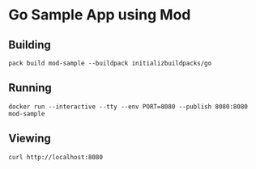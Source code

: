 # Go Sample App using Mod

## Building

`pack build mod-sample --buildpack initializbuildpacks/go`

## Running

`docker run --interactive --tty --env PORT=8080 --publish 8080:8080 mod-sample`

## Viewing

`curl http://localhost:8080`
